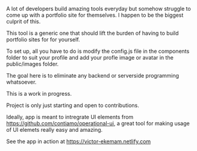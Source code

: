 A lot of developers build amazing tools everyday but somehow struggle to come up with a portfolio site for themselves. I happen to be the biggest culprit of this.

This tool is a generic one that should lift the burden of having to build portfolio sites for for yourself.

To set up, all you have to do is modify the config.js file in the components folder to suit your profile and add your profle image or avatar in the public/images folder.

The goal here is to eliminate any backend or serverside programming whatsoever.

This is a work in progress.

Project is only just starting and open to contributions.

Ideally, app is meant to intregrate UI elements from https://github.com/contiamo/operational-ui, a great tool for making usage of UI elemets really easy and amazing.

See the app in action at https://victor-ekemam.netlify.com
